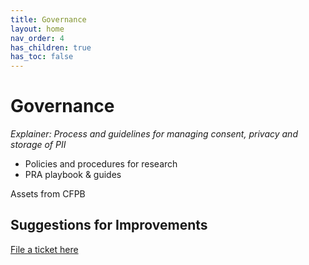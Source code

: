 ```yaml
---
title: Governance
layout: home
nav_order: 4
has_children: true
has_toc: false
---
```


# Governance 
_Explainer: Process and guidelines for managing consent, privacy and storage of PII_
* Policies and procedures for research 
* PRA playbook & guides 


Assets from CFPB

## Suggestions for Improvements
[File a ticket here](https://github.com/aayatsali/reops3/issues/new?assignees=aayatsali&labels=enhancement%2C+new&projects=&template=suggestions-for-reops-site.md&title=) 
